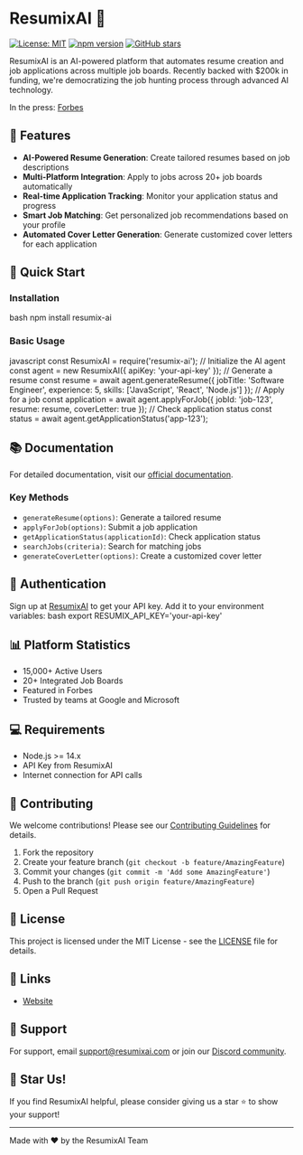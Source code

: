 # ResumixAI 🚀

[![License: MIT](https://img.shields.io/badge/License-MIT-yellow.svg)](https://opensource.org/licenses/MIT)
[![npm version](https://badge.fury.io/js/resumix-ai.svg)](https://badge.fury.io/js/resumix-ai)
[![GitHub stars](https://img.shields.io/github/stars/resumix-ai/resumix.svg)](https://github.com/resumix-ai/resumix/stargazers)

ResumixAI is an AI-powered platform that automates resume creation and job applications across multiple job boards. Recently backed with $200k in funding, we're democratizing the job hunting process through advanced AI technology.

In the press:
[Forbes](https://forbes.ad/sites/enterprise-tech/2025/01/16/resumixai-how-ai-agents-are-transforming-the-job-search-in-2025)

## 🌟 Features

- **AI-Powered Resume Generation**: Create tailored resumes based on job descriptions
- **Multi-Platform Integration**: Apply to jobs across 20+ job boards automatically
- **Real-time Application Tracking**: Monitor your application status and progress
- **Smart Job Matching**: Get personalized job recommendations based on your profile
- **Automated Cover Letter Generation**: Generate customized cover letters for each application

## 🚀 Quick Start

### Installation
bash
npm install resumix-ai

### Basic Usage
javascript
const ResumixAI = require('resumix-ai');
// Initialize the AI agent
const agent = new ResumixAI({
apiKey: 'your-api-key'
});
// Generate a resume
const resume = await agent.generateResume({
jobTitle: 'Software Engineer',
experience: 5,
skills: ['JavaScript', 'React', 'Node.js']
});
// Apply for a job
const application = await agent.applyForJob({
jobId: 'job-123',
resume: resume,
coverLetter: true
});
// Check application status
const status = await agent.getApplicationStatus('app-123');


## 📚 Documentation

For detailed documentation, visit our [official documentation](https://docs.resumixai.com).

### Key Methods

- `generateResume(options)`: Generate a tailored resume
- `applyForJob(options)`: Submit a job application
- `getApplicationStatus(applicationId)`: Check application status
- `searchJobs(criteria)`: Search for matching jobs
- `generateCoverLetter(options)`: Create a customized cover letter

## 🔑 Authentication

Sign up at [ResumixAI](https://resumixai.com) to get your API key. Add it to your environment variables:
bash
export RESUMIX_API_KEY='your-api-key'

## 📊 Platform Statistics

- 15,000+ Active Users
- 20+ Integrated Job Boards
- Featured in Forbes
- Trusted by teams at Google and Microsoft

## 💻 Requirements

- Node.js >= 14.x
- API Key from ResumixAI
- Internet connection for API calls

## 🤝 Contributing

We welcome contributions! Please see our [Contributing Guidelines](CONTRIBUTING.md) for details.

1. Fork the repository
2. Create your feature branch (`git checkout -b feature/AmazingFeature`)
3. Commit your changes (`git commit -m 'Add some AmazingFeature'`)
4. Push to the branch (`git push origin feature/AmazingFeature`)
5. Open a Pull Request

## 📝 License

This project is licensed under the MIT License - see the [LICENSE](LICENSE) file for details.

## 🔗 Links

- [Website](https://resumixai.com)


## 📧 Support

For support, email support@resumixai.com or join our [Discord community](https://discord.gg/resumixai).

## 🌟 Star Us!

If you find ResumixAI helpful, please consider giving us a star ⭐️ to show your support!

---

Made with ❤️ by the ResumixAI Team
